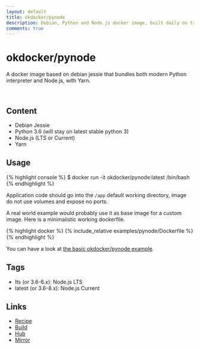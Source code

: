 ```yaml
---
layout: default
title: okdocker/pynode
description: Debian, Python and Node.js docker image, built daily on travis. Contains Yarn for Node.js package management.
comments: true
---
```


# okdocker/pynode

A docker image based on debian jessie that bundles both modern Python interpreter and Node.js, with Yarn.

<div class="addthis_inline_share_toolbox"></div><br/>

## Content

* Debian Jessie
* Python 3.6 (will stay on latest stable python 3)
* Node.js (LTS or Current)
* Yarn

## Usage

{% highlight console %}
$ docker run -it okdocker/pynode:latest /bin/bash
{% endhighlight %}

Application code should go into the `/app` default working directory, image do not use volumes and expose no ports.

A real world example would probably use it as base image for a custom image. Here is a minimalistic working dockerfile.

{% highlight docker %}
{% include_relative examples/pynode/Dockerfile %}
{% endhighlight %}

You can have a look at [the basic okdocker/pynode example](https://github.com/okdocker/okdocker.github.io/tree/master/examples/pynode).

## Tags

* lts (or 3.6-6.x): Node.js LTS
* latest (or 3.6-8.x): Node.js Current

## Links

* [Recipe](https://github.com/okdocker/pynode)
* [Build](https://travis-ci.org/okdocker/pynode)
* [Hub](https://hub.docker.com/r/okdocker/pynode/)
* [Mirror](https://quay.io/repository/okdocker/pynode?tab=tags)
